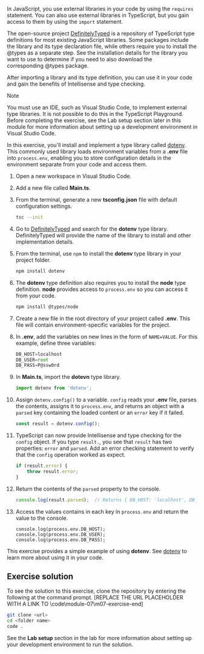 In JavaScript, you use external libraries in your code by using the `requires` statement. You can also use external libraries in TypeScript, but you gain access to them by using the `import` statement. 

The open-source project [DefinitelyTyped](https://definitelytyped.org/) is a repository of TypeScript type definitions for most existing JavaScript libraries. Some packages include the library and its type declaration file, while others require you to install the @types as a separate step. See the installation details for the library you want to use to determine if you need to also download the corresponding @types package.

After importing a library and its type definition, you can use it in your code and gain the benefits of Intellisense and type checking.

> [!NOTE]
> You must use an IDE, such as Visual Studio Code, to implement external type libraries. It is not possible to do this in the TypeScript Playground. Before completing the exercise, see the Lab setup section later in this module for more information about setting up a development environment in Visual Studio Code.

In this exercise, you'll install and implement a type library called [dotenv](https://www.npmjs.com/package/dotenv). This commonly used library loads environment variables from a **.env** file into `process.env`, enabling you to store configuration details in the environment separate from your code and access them.

1. Open a new workspace in Visual Studio Code.
1. Add a new file called **Main.ts**.
1. From the terminal, generate a new **tsconfig.json** file with default configuration settings.

    ```bash
    tsc --init
    ```

1. Go to [DefinitelyTyped](https://definitelytyped.org/) and search for the **dotenv** type library. DefinitelyTyped will provide the name of the library to install and other implementation details.
1. From the terminal, use `npm` to install the **dotenv** type library in your project folder.

    ```bash
    npm install dotenv
    ```

1. The **dotenv** type definition also requires you to install the **node** type definition. **node** provides access to `process.env` so you can access it from your code.

    ```bash
    npm install @types/node
    ```

1. Create a new file in the root directory of your project called **.env**. This file will contain environment-specific variables for the project.
1. In **.env**, add the variables on new lines in the form of `NAME=VALUE`. For this example, define three variables:

    ```typescript
    DB_HOST=localhost
    DB_USER=root
    DB_PASS=P@ssw0rd
    ```

1. In **Main.ts**, import the **dotevn** type library.

    ```typescript
    import dotenv from 'dotenv';
    ```

1. Assign `dotenv.config()` to a variable. `config` reads your **.env** file, parses the contents, assigns it to `process.env`, and returns an object with a `parsed` key containing the loaded content or an `error` key if it failed.

    ```typescript
    const result = dotenv.config();
    ```

1. TypeScript can now provide Intellisense and type checking for the `config` object. If you type `result.`, you see that `result` has two properties: `error` and `parsed`. Add an error checking statement to verify that the `config` operation worked as expect.

    ```typescript
    if (result.error) {
        throw result.error;
    }
    ```

1. Return the contents of the `parsed` property to the console.

    ```typescript
    console.log(result.parsed);  // Returns { DB_HOST: 'localhost', DB_USER: 'root', DB_PASS: 'P@ssw0rd' }
    ```

1. Access the values contains in each key in `process.env` and return the value to the console.

    ```Choose a language.
    console.log(process.env.DB_HOST);
    console.log(process.env.DB_USER);
    console.log(process.env.DB_PASS);
    ```

This exercise provides a simple example of using **dotenv**. See [dotenv](https://www.npmjs.com/package/dotenv) to learn more about using it in your code.

## Exercise solution

To see the solution to this exercise, clone the repository by entering the following at the command prompt. [REPLACE THE URL PLACEHOLDER WITH A LINK TO \code\module-07\m07-exercise-end]

```bash
git clone <url>
cd <folder name>
code .
```

See the **Lab setup** section in the lab for more information about setting up your development environment to run the solution.
